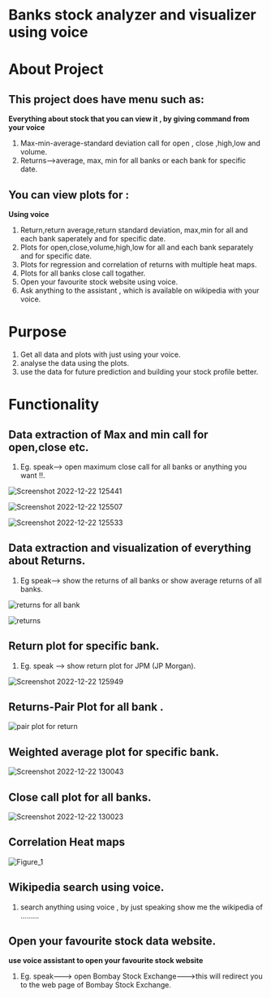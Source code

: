 # Banks stock analyzer and visualizer using voice

# About Project

## This project does have menu such as:

**Everything about stock that you can view it , by giving command from your voice**
          
1. Max-min-average-standard deviation call for open , close ,high,low and volume.
2. Returns-->average, max, min for all banks or each bank for specific date.

## You can view plots for :

**Using voice**

1. Return,return average,return standard deviation, max,min for all and each bank saperately and for specific date.
2. Plots for open,close,volume,high,low for all and each bank separately and for specific date.
3. Plots for regression and correlation of returns with multiple heat maps.
4. Plots for all banks close call togather.
5. Open your favourite stock website using voice.
6. Ask anything to the assistant , which is available on wikipedia with your voice.



# Purpose

1. Get all data and plots with just using your voice.
2. analyse the data using the plots.
3. use the data for future prediction and building your stock profile better.
  
  
  
# Functionality

## Data extraction of Max and min call for open,close etc.

1. Eg. speak--> open maximum close call for all banks or anything you want !!.

![Screenshot 2022-12-22 125441](https://user-images.githubusercontent.com/86300718/209085477-11ea34c8-60a3-41b2-a0ec-9c8938d27862.png)

![Screenshot 2022-12-22 125507](https://user-images.githubusercontent.com/86300718/209085531-8884c582-5727-4632-8c8d-2cc69ffd1ee9.png)

![Screenshot 2022-12-22 125533](https://user-images.githubusercontent.com/86300718/209085547-bde18028-5689-48c1-9ef0-9d4639fbafb3.png)


## Data extraction and visualization of everything about Returns.

1. Eg speak--> show the returns of all banks or show average returns of all banks.

![returns for all bank](https://user-images.githubusercontent.com/86300718/209085691-64bdb3b7-72fd-498a-a2f2-3fdbc27934cb.png)

![returns](https://user-images.githubusercontent.com/86300718/209085730-fc1cd454-8bf7-47e0-824e-ff6432c2aeb1.png)


## Return plot for specific bank.

1. Eg. speak --> show return plot for JPM (JP Morgan).

![Screenshot 2022-12-22 125949](https://user-images.githubusercontent.com/86300718/209086036-0a97c065-40ab-4242-ade3-a9902db17c3f.png)


## Returns-Pair Plot for all bank .

![pair plot for return](https://user-images.githubusercontent.com/86300718/209086143-0f624fed-7ae2-4f70-a7c2-dd0c7f0a0c54.png)


## Weighted average plot for specific bank.

![Screenshot 2022-12-22 130043](https://user-images.githubusercontent.com/86300718/209086415-20a82bed-8402-48ff-a3bd-4b9ebc4f78c1.png)


## Close call plot for all banks.

![Screenshot 2022-12-22 130023](https://user-images.githubusercontent.com/86300718/209086473-8ad745c3-0741-4c91-91dd-4135c5db806e.png)


## Correlation Heat maps

![Figure_1](https://user-images.githubusercontent.com/86300718/209086552-aa04e31b-7a50-4519-a7d8-1a5c5c2e18b7.png)


## Wikipedia search using voice.

1. search anything using voice , by just speaking show me the wikipedia of .........


## Open your favourite stock data website.

**use voice assistant to open your favourite stock website**

1. Eg. speak---> open Bombay Stock Exchange--->this will redirect you to the web page of Bombay Stock Exchange.


